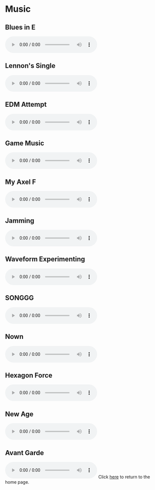 # Music
## Blues in E
<audio controls src="blues-in-e.mp3"></audio>
## Lennon's Single
<audio controls src="lennons-single.mp3"></audio>
## EDM Attempt
<audio controls src="edm-attempt.mp3"></audio>
## Game Music
<audio controls src="game-music.mp3"></audio>
## My Axel F
<audio controls src="my-axel-f.mp3"></audio>
## Jamming
<audio controls src="jamming.mp3"></audio>
## Waveform Experimenting
<audio controls src="experimenting.mp3"></audio>
## SONGGG
<audio controls src="songgg.wav"></audio>
## Nown
<audio controls src="nown.wav"></audio>
## Hexagon Force
<audio controls src="hexagon-force.wav"></audio>
## New Age
<audio controls src="new-age.wav"></audio>
## Avant Garde
<audio controls src="avant-garde.wav"></audio>
Click [here](/) to return to the home page.
<title>Music</title>
